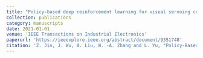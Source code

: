 ```yaml
---
title: "Policy-based deep reinforcement learning for visual servoing control of mobile robots with visibility constraints"
collection: publications
category: manuscripts
date: 2021-01-01
venue: 'IEEE Transactions on Industrial Electronics'
paperurl: 'https://ieeexplore.ieee.org/abstract/document/9351748'
citation: 'Z. Jin, J. Wu, A. Liu, W. -A. Zhang and L. Yu, "Policy-Based Deep Reinforcement Learning for Visual Servoing Control of Mobile Robots With Visibility Constraints," in IEEE Transactions on Industrial Electronics, vol. 69, no. 2, pp. 1898-1908, Feb. 2022.'
---
```

